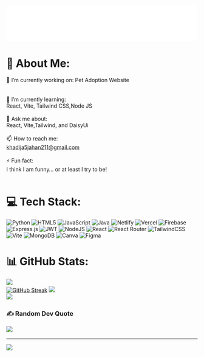 ![My Cool GIF](https://github.com/khadija-urmi/khadija-urmi/blob/main/mylogo.gif)

# 💫 About Me:
🔭 I’m currently working on: Pet Adoption Website<br><br><br>🌱 I’m currently learning:<br>React, Vite, Tailwind CSS,Node JS<br><br>💬 Ask me about:<br>React, Vite,Tailwind, and DaisyUi<br><br>📫 How to reach me:<br>khadija5jahan211@gmail.com<br><br>⚡ Fun fact:<br>I think I am funny… or at least I try to be!<br><br>


# 💻 Tech Stack:
![Python](https://img.shields.io/badge/python-3670A0?style=for-the-badge&logo=python&logoColor=ffdd54) ![HTML5](https://img.shields.io/badge/html5-%23E34F26.svg?style=for-the-badge&logo=html5&logoColor=white) ![JavaScript](https://img.shields.io/badge/javascript-%23323330.svg?style=for-the-badge&logo=javascript&logoColor=%23F7DF1E) ![Java](https://img.shields.io/badge/java-%23ED8B00.svg?style=for-the-badge&logo=openjdk&logoColor=white) ![Netlify](https://img.shields.io/badge/netlify-%23000000.svg?style=for-the-badge&logo=netlify&logoColor=#00C7B7) ![Vercel](https://img.shields.io/badge/vercel-%23000000.svg?style=for-the-badge&logo=vercel&logoColor=white) ![Firebase](https://img.shields.io/badge/firebase-%23039BE5.svg?style=for-the-badge&logo=firebase) ![Express.js](https://img.shields.io/badge/express.js-%23404d59.svg?style=for-the-badge&logo=express&logoColor=%2361DAFB) ![JWT](https://img.shields.io/badge/JWT-black?style=for-the-badge&logo=JSON%20web%20tokens) ![NodeJS](https://img.shields.io/badge/node.js-6DA55F?style=for-the-badge&logo=node.js&logoColor=white) ![React](https://img.shields.io/badge/react-%2320232a.svg?style=for-the-badge&logo=react&logoColor=%2361DAFB) ![React Router](https://img.shields.io/badge/React_Router-CA4245?style=for-the-badge&logo=react-router&logoColor=white) ![TailwindCSS](https://img.shields.io/badge/tailwindcss-%2338B2AC.svg?style=for-the-badge&logo=tailwind-css&logoColor=white) ![Vite](https://img.shields.io/badge/vite-%23646CFF.svg?style=for-the-badge&logo=vite&logoColor=white) ![MongoDB](https://img.shields.io/badge/MongoDB-%234ea94b.svg?style=for-the-badge&logo=mongodb&logoColor=white) ![Canva](https://img.shields.io/badge/Canva-%2300C4CC.svg?style=for-the-badge&logo=Canva&logoColor=white) ![Figma](https://img.shields.io/badge/figma-%23F24E1E.svg?style=for-the-badge&logo=figma&logoColor=white)
# 📊 GitHub Stats:
![](https://github-readme-stats.vercel.app/api?username=khadija-urmi&theme=dark&hide_border=false&include_all_commits=false&count_private=false)<br/>
[![GitHub Streak](https://nirzak-streak-stats.vercel.app?user=khadija-urmi&theme=dark&hide_border=true)](https://git.io/streak-stats)
![](https://github-readme-streak-stats.herokuapp.com/?user=khadija-urmi&theme=dark&hide_border=false)<br/>
![](https://github-readme-stats.vercel.app/api/top-langs/?username=khadija-urmi&theme=dark&hide_border=false&include_all_commits=false&count_private=false&layout=compact)

### ✍️ Random Dev Quote
![](https://quotes-github-readme.vercel.app/api?type=horizontal&theme=tokyonight)

---
[![](https://visitcount.itsvg.in/api?id=khadija-urmi&icon=0&color=0)](https://visitcount.itsvg.in)

<!-- Proudly created with GPRM ( https://gprm.itsvg.in ) -->

